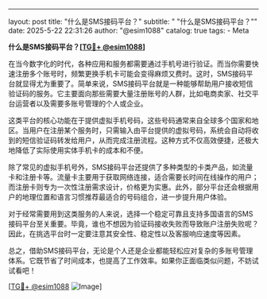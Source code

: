 ---
layout:     post
title:      "什么是SMS接码平台？"
subtitle:   " \"什么是SMS接码平台？\""
date:       2025-5-22 22:31:26
author:     "@esim1088"
catalog: true
tags:
    - Meta

**什么是SMS接码平台？[[TG💪+ @esim1088](https://t.me/s/esim1088)]**

在当今数字化的时代，各种应用和服务都需要通过手机号进行验证。而当你需要快速注册多个账号时，频繁更换手机卡可能会变得麻烦又费时。这时，SMS接码平台就显得尤为重要了。简单来说，SMS接码平台就是一种能够帮助用户接收短信验证码的服务。它主要面向那些需要大量注册账号的人群，比如电商卖家、社交平台运营者以及需要多账号管理的个人或企业。

这类平台的核心功能在于提供虚拟手机号码，这些号码通常来自全球多个国家和地区。当用户在注册某个服务时，只需输入由平台提供的虚拟号码，系统会自动将收到的短信验证码转发给用户，从而完成注册流程。这种方式不仅高效便捷，还极大地降低了实际使用实体手机卡的成本和不便。

除了常见的虚拟手机号外，SMS接码平台还提供了多种类型的卡类产品，如流量卡和注册卡等。流量卡主要用于获取网络连接，适合需要长时间在线操作的用户；而注册卡则专为一次性注册需求设计，价格更为实惠。此外，部分平台还会根据用户的地理位置和语言习惯推荐最适合的号码组合，进一步提升用户体验。

对于经常需要用到这类服务的人来说，选择一个稳定可靠且支持多国语言的SMS接码平台至关重要。毕竟，谁也不想因为验证码接收失败而导致账户注册失败呢？因此，在挑选平台时一定要注意其安全性、稳定性以及客服响应速度等因素。

总之，借助SMS接码平台，无论是个人还是企业都能轻松应对复杂的多账号管理体系。它既节省了时间成本，也提高了工作效率。如果你正面临类似问题，不妨试试看吧！

[[TG💪+ @esim1088](https://t.me/s/esim1088) ![Image](https://i.postimg.cc/4NQfJmqS/Snipaste-2025-05-13-00-14-12.png)]